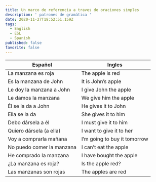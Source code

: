 ```yaml
---
title: Un marco de referencia a traves de oraciones simples
description: ' patrones de gramática '
date: 2020-11-27T18:52:51.159Z
tags:
  - English
  - ESL
  - Spanish
published: false
favorite: false
---
```




|Español                   | Ingles                       |
|---------------------------|------------------------------|
| La manzana es roja        |        The apple is red      |
| Es la manzana de John     | It is John’s apple           |
| Le doy la manzana a John  | I give John the apple        |
| Le damos la manzana       | We give him the apple        |
| Él se la da a John        | He gives it to John          |
| Ella se la da             | She gives it to him          |
| Debo dársela a él         | I must give it to him        |
| Quiero dársela (a ella)   | I want to give it to her     |
| Voy a comprarla mañana    | I’m going to buy it tomorrow |
| No puedo comer la manzana | I can’t eat the apple        |
| He comprado la manzana    | I have bought the apple      |
| ¿La manzana es roja?      | Is the apple red?            |
| Las manzanas son rojas    | The apples are red           |